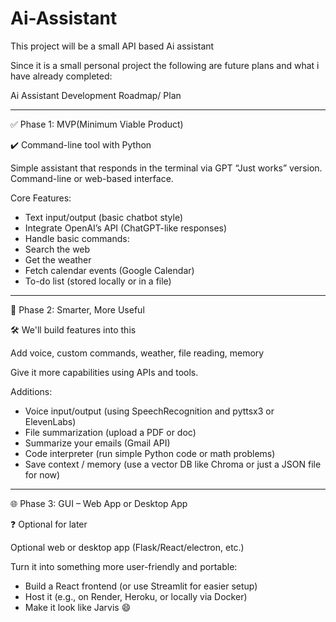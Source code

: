 # Ai-Assistant
This project will be a small API based Ai assistant

Since it is a small personal project the following are future plans and what i have already completed:

Ai Assistant Development Roadmap/ Plan

---
✅ Phase 1: MVP(Minimum Viable Product)

✔️ Command-line tool with Python

Simple assistant that responds in the terminal via GPT
“Just works” version. Command-line or web-based interface.

Core Features:
- Text input/output (basic chatbot style)
- Integrate OpenAI’s API (ChatGPT-like responses)
- Handle basic commands:
- Search the web
- Get the weather
- Fetch calendar events (Google Calendar)
- To-do list (stored locally or in a file)
---

🧠 Phase 2: Smarter, More Useful

🛠 We'll build features into this

Add voice, custom commands, weather, file reading, memory

Give it more capabilities using APIs and tools.

Additions:
- Voice input/output (using SpeechRecognition and pyttsx3 or ElevenLabs)
- File summarization (upload a PDF or doc)
- Summarize your emails (Gmail API)
- Code interpreter (run simple Python code or math problems)
- Save context / memory (use a vector DB like Chroma or just a JSON file for now)

---
🌐 Phase 3: GUI – Web App or Desktop App

❓ Optional for later

Optional web or desktop app (Flask/React/electron, etc.)

Turn it into something more user-friendly and portable:

- Build a React frontend (or use Streamlit for easier setup)
- Host it (e.g., on Render, Heroku, or locally via Docker)
- Make it look like Jarvis 😄
